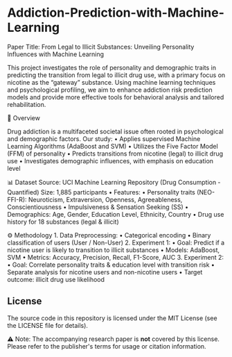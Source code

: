 # Addiction-Prediction-with-Machine-Learning

Paper Title: From Legal to Illicit Substances: Unveiling Personality Influences with Machine Learning

This project investigates the role of personality and demographic traits in predicting the transition from legal to illicit drug use, with a primary focus on nicotine as the “gateway” substance. Using machine learning techniques and psychological profiling, we aim to enhance addiction risk prediction models and provide more effective tools for behavioral analysis and tailored rehabilitation.

🧠 Overview

Drug addiction is a multifaceted societal issue often rooted in psychological and demographic factors. Our study:
	•	Applies supervised Machine Learning Algorithms (AdaBoost and SVM)
	•	Utilizes the Five Factor Model (FFM) of personality
	•	Predicts transitions from nicotine (legal) to illicit drug use
	•	Investigates demographic influences, with emphasis on education level

📊 Dataset
 Source: UCI Machine Learning Repository (Drug Consumption - Quantified)
 Size: 1,885 participants
	•	Features:
	•	Personality traits (NEO-FFI-R): Neuroticism, Extraversion, Openness, Agreeableness, Conscientiousness
	•	Impulsiveness & Sensation Seeking (SS)
	•	Demographics: Age, Gender, Education Level, Ethnicity, Country
	•	Drug use history for 18 substances (legal & illicit)

⚙️ Methodology
	1.	Data Preprocessing:
	•	Categorical encoding
	•	Binary classification of users (User / Non-User)
	2.	Experiment 1:
	•	Goal: Predict if a nicotine user is likely to transition to illicit substances
	•	Models: AdaBoost, SVM
	•	Metrics: Accuracy, Precision, Recall, F1-Score, AUC
	3.	Experiment 2:
	•	Goal: Correlate personality traits & education level with transition risk
	•	Separate analysis for nicotine users and non-nicotine users
	•	Target outcome: illicit drug use likelihood


## License

The source code in this repository is licensed under the MIT License (see the LICENSE file for details).

⚠️ Note: The accompanying research paper is **not** covered by this license. Please refer to the publisher's terms for usage or citation information.
